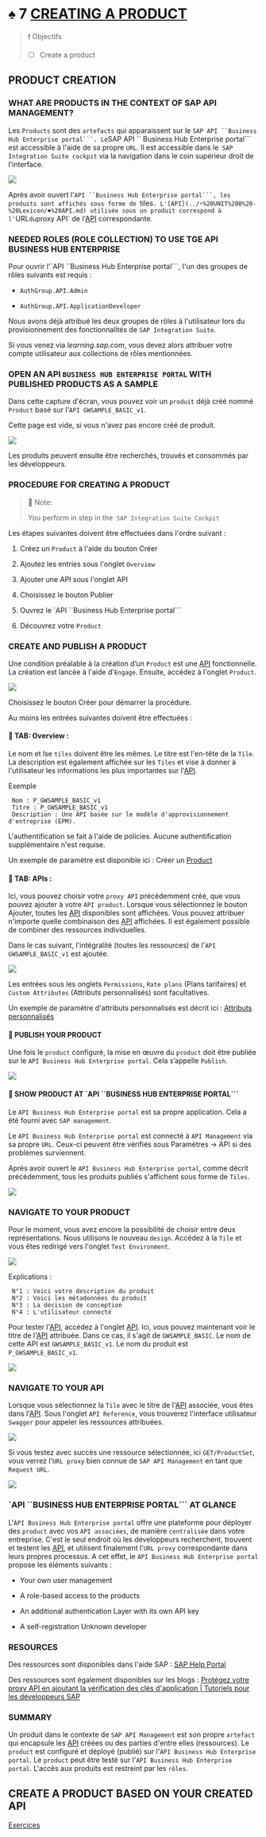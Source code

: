 # ♠ 7 [CREATING A PRODUCT](https://learning.sap.com/learning-journeys/developing-with-sap-integration-suite/creating-a-product_fc942de6-ff7b-4263-bd2b-f33fe481bc3d)

> :exclamation: Objectifs
>
> - [ ] Create a product

## PRODUCT CREATION

### WHAT ARE PRODUCTS IN THE CONTEXT OF SAP API MANAGEMENT?

Les `Products` sont des `artefacts` qui apparaissent sur le ` SAP API ``Business Hub Enterprise portal```. Le `SAP API `` Business Hub Enterprise portal``` est accessible à l'aide de sa propre  `URL`. Il est accessible dans le` SAP Integration Suite cockpit` via la navigation dans le coin supérieur droit de l'interface.

![](./RESSOURCES/CLD900_U3_L5_48.png)

Après avoir ouvert l'` API ``Business Hub Enterprise portal```, les produits sont affichés sous forme de  `tiles`. L'[API](../☼%20UNIT%200%20-%20Lexicon/♠%20API.md) utilisée sous un produit correspond à l'`URL`du`proxy API` de l'[API](../☼%20UNIT%200%20-%20Lexicon/♠%20API.md) correspondante.

### NEEDED ROLES (ROLE COLLECTION) TO USE TGE API BUSINESS HUB ENTERPRISE

Pour ouvrir l'`API ``Business Hub Enterprise portal```, l'un des groupes de rôles suivants est requis :

- `AuthGroup.API.Admin`

- `AuthGroup.API.ApplicationDeveloper`

Nous avons déjà attribué les deux groupes de rôles à l'utilisateur lors du provisionnement des fonctionnalités de `SAP Integration Suite`.

Si vous venez via _learning.sap.com_, vous devez alors attribuer votre compte utilisateur aux collections de rôles mentionnées.

### OPEN AN API `BUSINESS HUB ENTERPRISE PORTAL` WITH PUBLISHED PRODUCTS AS A SAMPLE

Dans cette capture d'écran, vous pouvez voir un `produit` déjà créé nommé `Product` basé sur l'`API GWSAMPLE_BASIC_v1`.

Cette page est vide, si vous n'avez pas encore créé de produit.

![](./RESSOURCES/CLD900_U3_L5_50.png)

Les produits peuvent ensuite être recherchés, trouvés et consommés par les développeurs.

### PROCEDURE FOR CREATING A PRODUCT

> :pushpin: Note:
>
> You perform in step in the` SAP Integration Suite Cockpit`

Les étapes suivantes doivent être effectuées dans l'ordre suivant :

1. Créez un `Product` à l'aide du bouton Créer

2. Ajoutez les entries sous l'onglet `Overview`

3. Ajouter une API sous l'onglet API

4. Choisissez le bouton Publier

5. Ouvrez le `API ``Business Hub Enterprise portal```

6. Découvrez votre `Product`

### CREATE AND PUBLISH A PRODUCT

Une condition préalable à la création d’un `Product` est une [API](../☼%20UNIT%200%20-%20Lexicon/♠%20API.md) fonctionnelle. La création est lancée à l'aide d'`Engage`. Ensuite, accédez à l'onglet `Product`.

![](./RESSOURCES/CLD900_U3_L5_42.png)

Choisissez le bouton Créer pour démarrer la procédure.

Au moins les entrées suivantes doivent être effectuées :

#### :small_red_triangle_down: TAB: Overview :

Le nom et lse `tiles` doivent être les mêmes. Le titre est l'en-tête de la `Tile`. La description est également affichée sur les `Tiles` et vise à donner à l'utilisateur les informations les plus importantes sur l'[API](../☼%20UNIT%200%20-%20Lexicon/♠%20API.md).

Exemple

     Nom : P_GWSAMPLE_BASIC_v1
     Titre : P_GWSAMPLE_BASIC_v1
     Description : Une API basée sur le modèle d'approvisionnement d'entreprise (EPM).

L'authentification se fait à l'aide de policies. Aucune authentification supplémentaire n'est requise.

Un exemple de paramètre est disponible ici : Créer un [Product](https://help.sap.com/docs/SAP_INTEGRATION_SUITE/51ab953548be4459bfe8539ecaeee98d/d7696221f36947a481b154335b89010d.html)

#### :small_red_triangle_down: TAB: APIs :

Ici, vous pouvez choisir votre `proxy API` précédemment créé, que vous pouvez ajouter à votre `API product`. Lorsque vous sélectionnez le bouton Ajouter, toutes les [API](../☼%20UNIT%200%20-%20Lexicon/♠%20API.md) disponibles sont affichées. Vous pouvez attribuer n'importe quelle combinaison des [API](../☼%20UNIT%200%20-%20Lexicon/♠%20API.md) affichées. Il est également possible de combiner des ressources individuelles.

Dans le cas suivant, l'intégralité (toutes les ressources) de l'`API GWSAMPLE_BASIC_v1` est ajoutée.

![](./RESSOURCES/CLD900_U3_L5_45.png)

Les entrées sous les onglets `Permissions`, `Rate plans` (Plans tarifaires) et `Custom Attributes` (Attributs personnalisés) sont facultatives.

Un exemple de paramètre d'attributs personnalisés est décrit ici : [Attributs personnalisés](https://help.sap.com/docs/SAP_INTEGRATION_SUITE/51ab953548be4459bfe8539ecaeee98d/90a5a6d2a75f4426964ec85c49faef88.html)

#### :small_red_triangle_down: PUBLISH YOUR PRODUCT

Une fois le `product` configuré, la mise en œuvre du `product` doit être publiée sur le `API Business Hub Enterprise portal`. Cela s’appelle `Publish`.

![](./RESSOURCES/CLD900_U3_L5_46.png)

#### :small_red_triangle_down: SHOW PRODUCT AT `API ``BUSINESS HUB ENTERPRISE PORTAL```

Le `API Business Hub Enterprise portal` est sa propre application. Cela a été fourni avec `SAP management`.

Le `API Business Hub Enterprise portal` est connecté à `API Management` via sa propre `URL`. Ceux-ci peuvent être vérifiés sous Paramètres → API si des problèmes surviennent.

Après avoir ouvert le `API Business Hub Enterprise portal`, comme décrit précédemment, tous les produits publiés s'affichent sous forme de `Tiles`.

![](./RESSOURCES/CLD900_U3_L5_50.png)

### NAVIGATE TO YOUR PRODUCT

Pour le moment, vous avez encore la possibilité de choisir entre deux représentations. Nous utilisons le nouveau `design`. Accédez à la `Tile` et vous êtes redirigé vers l'onglet `Test Environment`.

![](./RESSOURCES/CLD900_20_U3L7_010_scr.png)

Explications :

     N°1 : Voici votre description du produit
     N°2 : Voici les métadonnées du produit
     N°3 : La décision de conception
     N°4 : L'utilisateur connecté

Pour tester l'[API](../☼%20UNIT%200%20-%20Lexicon/♠%20API.md), accédez à l'onglet [API](../☼%20UNIT%200%20-%20Lexicon/♠%20API.md). Ici, vous pouvez maintenant voir le titre de l'[API](../☼%20UNIT%200%20-%20Lexicon/♠%20API.md) attribuée. Dans ce cas, il s'agit de `GWSAMPLE_BASIC`. Le nom de cette API est `GWSAMPLE_BASIC_v1`. Le nom du produit est `P_GWSAMPLE_BASIC_v1`.

![](./RESSOURCES/CLD900_20_U3L7_011_scr.png)

### NAVIGATE TO YOUR API

Lorsque vous sélectionnez la `Tile` avec le titre de l'[API](../☼%20UNIT%200%20-%20Lexicon/♠%20API.md) associée, vous êtes dans l'[API](../☼%20UNIT%200%20-%20Lexicon/♠%20API.md). Sous l'onglet `API Reference`, vous trouverez l'interface utilisateur `Swagger` pour appeler les ressources attribuées.

![](./RESSOURCES/CLD900_20_U3L7_012_scr.png)

Si vous testez avec succès une ressource sélectionnée, ici `GET/ProductSet`, vous verrez l'`URL proxy` bien connue de `SAP API Management` en tant que `Request URL`.

![](./RESSOURCES/CLD900_20_U3L7_013_scr.png)

### `API ``BUSINESS HUB ENTERPRISE PORTAL``` AT GLANCE

L'`API Business Hub Enterprise portal` offre une plateforme pour déployer des `product` avec vos `API associées`, de manière `centralisée` dans votre entreprise. C'est le seul endroit où les développeurs recherchent, trouvent et testent les [API](../☼%20UNIT%200%20-%20Lexicon/♠%20API.md), et utilisent finalement l'`URL proxy` correspondante dans leurs propres processus. A cet effet, le `API Business Hub Enterprise portal` propose les éléments suivants :

- Your own user management

- A role-based access to the products

- An additional authentication Layer with its own API key

- A self-registration Unknown developer

### RESOURCES

Des ressources sont disponibles dans l'aide SAP : [SAP Help Portal](https://help.sap.com/docs/SAP_CLOUD_PLATFORM_API_MANAGEMENT/66d066d903c2473f81ec33acfe2ccdb4/7d8514b4ab46455e8416723003b414d7.html?locale=en-US)

Des ressources sont également disponibles sur les blogs : [Protégez votre proxy API en ajoutant la vérification des clés d'application | Tutoriels pour les développeurs SAP](https://developers.sap.com/tutorials/hcp-apim-verify-api.html)

### SUMMARY

Un produit dans le contexte de `SAP API Management` est son propre `artefact` qui encapsule les [API](../☼%20UNIT%200%20-%20Lexicon/♠%20API.md) créées ou des parties d'entre elles (ressources). Le `product` est configuré et déployé (publié) sur l'`API Business Hub Enterprise portal`. Le `product` peut être testé sur l'`API Business Hub Enterprise portal`. L'accès aux produits est restreint par les `rôles`.

## CREATE A PRODUCT BASED ON YOUR CREATED API

[Exercices](https://learning.sap.com/learning-journeys/developing-with-sap-integration-suite/creating-a-product_fc942de6-ff7b-4263-bd2b-f33fe481bc3d)
